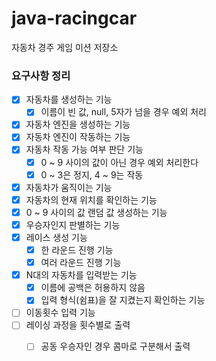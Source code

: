 # java-racingcar
자동차 경주 게임 미션 저장소

### 요구사항 정리
- [x] 자동차를 생성하는 기능
    - [x] 이름이 빈 값, null, 5자가 넘을 경우 예외 처리 
- [x] 자동차 엔진을 생성하는 기능
- [x] 자동차 엔진이 작동하는 기능
- [x] 자동차 작동 가능 여부 판단 기능
    - [x] 0 ~ 9 사이의 값이 아닌 경우 예외 처리한다
    - [x] 0 ~ 3은 정지, 4 ~ 9는 작동
- [x] 자동차가 움직이는 기능
- [x] 자동차의 현재 위치를 확인하는 기능
- [x] 0 ~ 9 사이의 값 랜덤 값 생성하는 기능
- [x] 우승자인지 판별하는 기능
- [x] 레이스 생성 기능
    - [x] 한 라운드 진행 기능 
    - [x] 여러 라운드 진행 기능
- [x] N대의 자동차를 입력받는 기능
    - [x] 이름에 공백은 허용하지 않음 
    - [x] 입력 형식(쉼표)을 잘 지켰는지 확인하는 기능
- [ ] 이동횟수 입력 기능
- [ ] 레이싱 과정을 횟수별로 출력
    - [ ] 공동 우승자인 경우 콤마로 구분해서 출력

 
